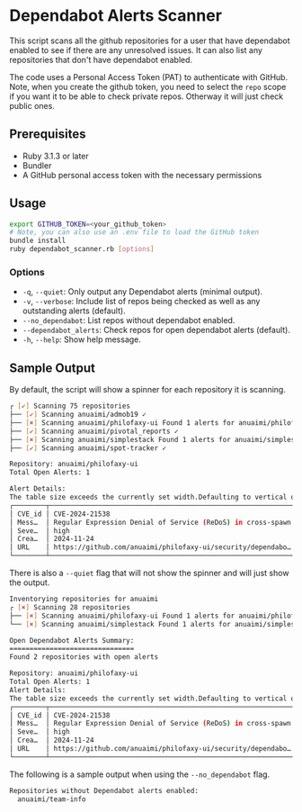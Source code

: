 # Dependabot Alerts Scanner

This script scans all the github repositories for a user that have dependabot enabled to see if there are any unresolved issues. It can also list any repositories that don't have dependabot enabled.

The code uses a Personal Access Token (PAT) to authenticate with GitHub. Note, when you create the github token, you need to select the `repo` scope if you want it to be able to check private repos. Otherway it will just check public ones.

## Prerequisites

- Ruby 3.1.3 or later
- Bundler
- A GitHub personal access token with the necessary permissions

## Usage

```bash
export GITHUB_TOKEN=<your_github_token>
# Note, you can also use an .env file to load the GitHub token
bundle install
ruby dependabot_scanner.rb [options]
```

### Options

- `-q`, `--quiet`: Only output any Dependabot alerts (minimal output).
- `-v`, `--verbose`: Include list of repos being checked as well as any outstanding alerts (default).
- `--no_dependabot`: List repos without dependabot enabled.
- `--dependabot_alerts`: Check repos for open dependabot alerts (default).
- `-h`, `--help`: Show help message.

## Sample Output

By default, the script will show a spinner for each repository it is scanning. 

```bash
┌ [✔] Scanning 75 repositories
├── [✔] Scanning anuaimi/admob19 ✓
├── [✖] Scanning anuaimi/philofaxy-ui Found 1 alerts for anuaimi/philofaxy-ui
├── [✔] Scanning anuaimi/pivotal_reports ✓
├── [✖] Scanning anuaimi/simplestack Found 1 alerts for anuaimi/simplestack
├── [✔] Scanning anuaimi/spot-tracker ✓

Repository: anuaimi/philofaxy-ui
Total Open Alerts: 1

Alert Details:
The table size exceeds the currently set width.Defaulting to vertical orientation.
┌────────┬──────────────────────────────────────────────────────────────┐
│ CVE_id │ CVE-2024-21538                                               │
│ Mess…  │ Regular Expression Denial of Service (ReDoS) in cross-spawn  │
│ Seve…  │ high                                                         │
│ Crea…  │ 2024-11-24                                                   │
│ URL    │ https://github.com/anuaimi/philofaxy-ui/security/dependabo…  │
└────────┴──────────────────────────────────────────────────────────────┘
```

There is also a `--quiet` flag that will not show the spinner and will just show the output.

```bash
Inventorying repositories for anuaimi
┌ [✖] Scanning 28 repositories
├── [✖] Scanning anuaimi/philofaxy-ui Found 1 alerts for anuaimi/philofaxy-ui
└── [✖] Scanning anuaimi/simplestack Found 1 alerts for anuaimi/simplestack

Open Dependabot Alerts Summary:
===============================
Found 2 repositories with open alerts

Repository: anuaimi/philofaxy-ui
Total Open Alerts: 1
Alert Details:
The table size exceeds the currently set width.Defaulting to vertical orientation.
┌────────┬──────────────────────────────────────────────────────────────┐
│ CVE_id │ CVE-2024-21538                                               │
│ Mess…  │ Regular Expression Denial of Service (ReDoS) in cross-spawn  │
│ Seve…  │ high                                                         │
│ Crea…  │ 2024-11-24                                                   │
│ URL    │ https://github.com/anuaimi/philofaxy-ui/security/dependabo…  │
└────────┴──────────────────────────────────────────────────────────────┘
```

The following is a sample output when using the `--no_dependabot` flag.

```bash
Repositories without Dependabot alerts enabled:
  anuaimi/team-info
```

